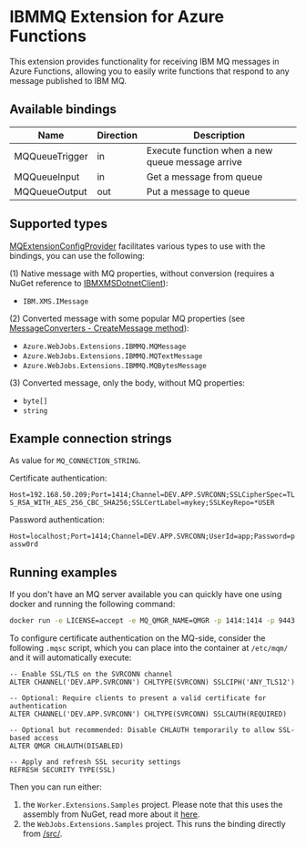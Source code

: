 # IBMMQ Extension for Azure Functions

This extension provides functionality for receiving IBM MQ messages in Azure Functions, allowing you to easily write
functions that respond to any message published to IBM MQ.

## Available bindings

| Name           | Direction | Description                                      |
| -------------- | --------- | ------------------------------------------------ |
| MQQueueTrigger | in        | Execute function when a new queue message arrive |
| MQQueueInput   | in        | Get a message from queue                         |
| MQQueueOutput  | out       | Put a message to queue                           |

## Supported types

[MQExtensionConfigProvider](src\WebJobs.Extensions.IBMMQ\Config\MQExtensionConfigProvider.cs) facilitates various types to use with the bindings, you can use the following:

(1) Native message with MQ properties, without conversion (requires a NuGet reference to [IBMXMSDotnetClient](https://www.nuget.org/packages/IBMXMSDotnetClient)):

- `IBM.XMS.IMessage`

(2) Converted message with some popular MQ properties (see [MessageConverters - CreateMessage method](src\WebJobs.Extensions.IBMMQ\Config\MessageConverters.cs)):

- `Azure.WebJobs.Extensions.IBMMQ.MQMessage`
- `Azure.WebJobs.Extensions.IBMMQ.MQTextMessage`
- `Azure.WebJobs.Extensions.IBMMQ.MQBytesMessage`

(3) Converted message, only the body, without MQ properties:

- `byte[]`
- `string`

## Example connection strings

As value for `MQ_CONNECTION_STRING`.

Certificate authentication:

`Host=192.168.50.209;Port=1414;Channel=DEV.APP.SVRCONN;SSLCipherSpec=TLS_RSA_WITH_AES_256_CBC_SHA256;SSLCertLabel=mykey;SSLKeyRepo=*USER`

Password authentication:

`Host=localhost;Port=1414;Channel=DEV.APP.SVRCONN;UserId=app;Password=passw0rd`

## Running examples

If you don't have an MQ server available you can quickly have one using docker and running the following command:

```bash
docker run -e LICENSE=accept -e MQ_QMGR_NAME=QMGR -p 1414:1414 -p 9443:9443 -detach --name QMGR icr.io/ibm-messaging/mq:latest
```

To configure certificate authentication on the MQ-side, consider the following `.mqsc` script, which you can place into the container at `/etc/mqm/` and it will automatically execute:

```
-- Enable SSL/TLS on the SVRCONN channel
ALTER CHANNEL('DEV.APP.SVRCONN') CHLTYPE(SVRCONN) SSLCIPH('ANY_TLS12')

-- Optional: Require clients to present a valid certificate for authentication
ALTER CHANNEL('DEV.APP.SVRCONN') CHLTYPE(SVRCONN) SSLCAUTH(REQUIRED)

-- Optional but recommended: Disable CHLAUTH temporarily to allow SSL-based access
ALTER QMGR CHLAUTH(DISABLED)

-- Apply and refresh SSL security settings
REFRESH SECURITY TYPE(SSL)
```

Then you can run either:

1. the `Worker.Extensions.Samples` project. Please note that this uses the assembly from NuGet, read more about it [here](https://blog.maartenballiauw.be/post/2021/06/01/custom-bindings-with-azure-functions-dotnet-isolated-worker.html).
1. the `WebJobs.Extensions.Samples` project. This runs the binding directly from [/src/](./src/).